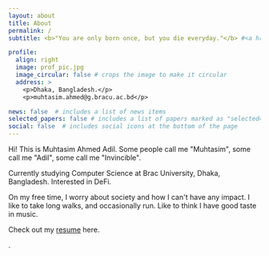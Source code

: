 ```yaml
---
layout: about
title: About
permalink: /
subtitle: <b>"You are only born once, but you die everyday."</b> #<a href='#'>Affiliations</a>. Address. Contacts. Moto. Etc. these are html tags

profile:
  align: right
  image: prof_pic.jpg
  image_circular: false # crops the image to make it circular
  address: >
    <p>Dhaka, Bangladesh.</p>
    <p>muhtasim.ahmed@g.bracu.ac.bd</p>

news: false  # includes a list of news items
selected_papers: false # includes a list of papers marked as "selected={true}"
social: false  # includes social icons at the bottom of the page
---
```


Hi! This is Muhtasim Ahmed Adil. Some people call me "Muhtasim", some call me "Adil", some call me "Invincible". 

Currently studying Computer Science at Brac University, Dhaka, Bangladesh. Interested in DeFi. 

On my free time, I worry about society and how I can't have any impact. I like to take long walks, and occasionally run. Like to think I have good taste in music.

Check out my [resume](/resume/) here.





























.